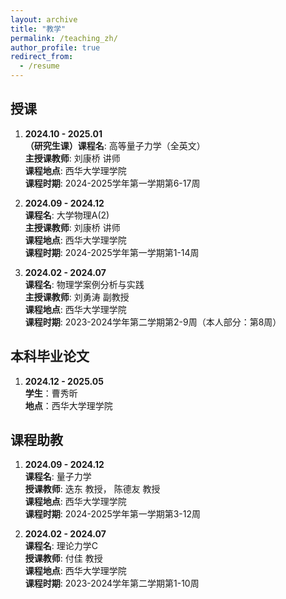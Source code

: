 ```yaml
---
layout: archive
title: "教学"
permalink: /teaching_zh/
author_profile: true
redirect_from:
  - /resume
---
```

## **授课**
1. **2024.10 - 2025.01** <br />
   **（研究生课）课程名**: 高等量子力学（全英文） <br />
   **主授课教师**: 刘康桥 讲师 <br />
   **课程地点**: 西华大学理学院 <br />
   **课程时期**: 2024-2025学年第一学期第6-17周

2. **2024.09 - 2024.12** <br />
   **课程名**: 大学物理A(2) <br />
   **主授课教师**: 刘康桥 讲师 <br />
   **课程地点**: 西华大学理学院 <br />
   **课程时期**: 2024-2025学年第一学期第1-14周
  
3. **2024.02 - 2024.07** <br />
   **课程名**: 物理学案例分析与实践 <br />
   **主授课教师**: 刘勇涛 副教授 <br />
   **课程地点**: 西华大学理学院 <br />
   **课程时期**: 2023-2024学年第二学期第2-9周（本人部分：第8周）

## **本科毕业论文**
1. **2024.12 - 2025.05**  <br />
   **学生**：曹秀昕 <br />
   **地点**：西华大学理学院

## **课程助教**
1. **2024.09 - 2024.12** <br />
   **课程名**: 量子力学 <br />
   **授课教师**: 迭东 教授， 陈德友 教授 <br />
   **课程地点**: 西华大学理学院 <br />
   **课程时期**: 2024-2025学年第一学期第3-12周

2. **2024.02 - 2024.07** <br />
   **课程名**: 理论力学C <br />
   **授课教师**: 付佳 教授 <br />
   **课程地点**: 西华大学理学院 <br />
   **课程时期**: 2023-2024学年第二学期第1-10周

<!-- {% if site.talkmap_link == true %}

<p style="text-decoration:underline;"><a href="/talkmap.html">See a map of all the places I've given a talk!</a></p>

{% endif %}

{% for post in site.talks reversed %}
  {% include archive-single-talk.html %}
{% endfor %} -->
